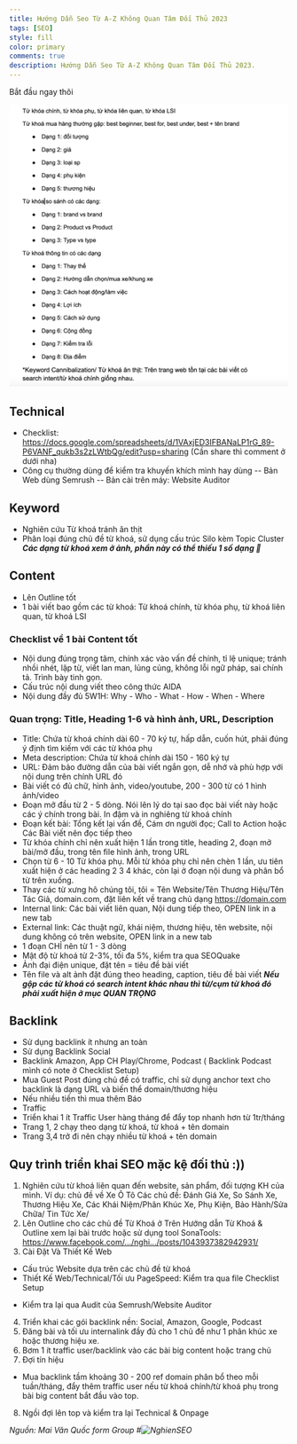 ```yaml
---
title: Hướng Dẫn Seo Từ A-Z Không Quan Tâm Đối Thủ 2023
tags: [SEO]
style: fill
color: primary
comments: true
description: Hướng Dẫn Seo Từ A-Z Không Quan Tâm Đối Thủ 2023.
---
```


Bắt đầu ngay thôi

![huong-dan-seo-tu-a-z-khong-quan-tam-doi-thu](/assets/images/blog/seo/SEO_a-z_bat_chap_doi_thu.jpg)

## Technical
- Checklist: https://docs.google.com/spreadsheets/d/1VAxjED3IFBANaLP1rG_89-P6VANF_qukb3s2zLWtbQg/edit?usp=sharing (Cần share thì comment ở dưới nha)
- Công cụ thường dùng để kiểm tra khuyến khích mình hay dùng
-- Bản Web dùng Semrush
-- Bản cài trên máy: Website Auditor

## Keyword
- Nghiên cứu Từ khoá tránh ăn thịt
- Phân loại đúng chủ đề từ khoá, sử dụng cấu trúc Silo kèm Topic Cluster
***Các dạng từ khoá xem ở ảnh, phần này có thể thiếu 1 số dạng 🙁***

## Content
- Lên Outline tốt
- 1 bài viết bao gồm các từ khoá: Từ khoá chính, từ khóa phụ, từ khoá liên quan, từ khoá LSI

### Checklist về 1 bài Content tốt
- Nội dung đúng trọng tâm, chính xác vào vấn đề chính, tỉ lệ unique; tránh nhồi nhét, lặp từ, viết lan man, lủng củng, không lỗi ngữ pháp, sai chính tả. Trình bày tinh gọn.
- Cấu trúc nội dung viết theo công thức AIDA
- Nội dung đầy đủ 5W1H: Why - Who - What - How - When - Where

### Quan trọng: Title, Heading 1-6 và hình ảnh, URL, Description
- Title: Chứa từ khoá chính dài 60 - 70 ký tự, hấp dẫn, cuốn hút, phải đúng ý định tìm kiếm với các từ khóa phụ
- Meta description: Chứa từ khoá chính dài 150 - 160 ký tự
- URL: Đảm bảo đường dẫn của bài viết ngắn gọn, dễ nhớ và phù hợp với nội dung trên chính URL đó
- Bài viết có đủ chữ, hình ảnh, video/youtube, 200 - 300 từ có 1 hình ảnh/video
- Đoạn mở đầu từ 2 - 5 dòng. Nói lên lý do tại sao đọc bài viết này hoặc các ý chính trong bài. In đậm và in nghiêng từ khoá chính
- Đoạn kết bài: Tổng kết lại vấn đề, Cám ơn người đọc; Call to Action hoặc Các Bài viết nên đọc tiếp theo
- Từ khóa chính chỉ nên xuất hiện 1 lần trong title, heading 2, đoạn mở bài/mở đầu, trong tên file hình ảnh, trong URL
- Chọn từ 6 - 10 Từ khóa phụ. Mỗi từ khóa phụ chỉ nên chèn 1 lần, ưu tiên xuất hiện ở các heading 2 3 4 khác, còn lại ở đoạn nội dung và phân bổ từ trên xuống.
- Thay các từ xưng hô chúng tôi, tôi = Tên Website/Tên Thương Hiệu/Tên Tác Giả, domain.com, đặt liên kết về trang chủ dạng https://domain.com
- Internal link: Các bài viết liên quan, Nội dung tiếp theo, OPEN link in a new tab
- External link: Các thuật ngữ, khái niệm, thương hiệu, tên website, nội dung không có trên website, OPEN link in a new tab
- 1 đoạn CHỈ nên từ 1 - 3 dòng
- Mật độ từ khoá từ 2-3%, tối đa 5%, kiểm tra qua SEOQuake
- Ảnh đại điện unique, đặt tên = tiêu đề bài viết
- Tên file và alt ảnh đặt đúng theo heading, caption, tiêu đề bài viết
***Nếu gộp các từ khoá có search intent khác nhau thì từ/cụm từ khoá đó phải xuất hiện ở mục QUAN TRỌNG***

## Backlink
- Sử dụng backlink ít nhưng an toàn
- Sử dụng Backlink Social
- Backlink Amazon, App CH Play/Chrome, Podcast ( Backlink Podcast mình có note ở Checklist Setup)
- Mua Guest Post đúng chủ đề có traffic, chỉ sử dụng anchor text cho backlink là dạng URL và biến thể domain/thương hiệu
- Nếu nhiều tiền thì mua thêm Báo
- Traffic
- Triển khai 1 ít Traffic User hàng tháng để đẩy top nhanh hơn từ 1tr/tháng
- Trang 1, 2 chạy theo dạng từ khoá, từ khoá + tên domain
- Trang 3,4 trở đi nên chạy nhiều từ khoá + tên domain

## Quy trình triển khai SEO mặc kệ đối thủ :))

1. Nghiên cứu từ khoá liên quan đến website, sản phẩm, đối tượng KH của mình.
Ví dụ: chủ đề về Xe Ô Tô
Các chủ đề: Đánh Giá Xe, So Sánh Xe, Thương Hiệu Xe, Các Khái Niệm/Phân Khúc Xe, Phụ Kiện, Bảo Hành/Sửa Chữa/ Tin Tức Xe/
2. Lên Outline cho các chủ đề Từ Khoá ở Trên
Hướng dẫn Từ Khoá & Outline xem lại bài trước hoặc sử dụng tool SonaTools: https://www.facebook.com/.../nghi.../posts/1043937382942931/
3. Cài Đặt Và Thiết Kế Web
- Cấu trúc Website dựa trên các chủ đề từ khoá
- Thiết Kế Web/Technical/Tối ưu PageSpeed: Kiểm tra qua file Checklist Setup
* Kiểm tra lại qua Audit của Semrush/Website Auditor
4. Triển khai các gói backlink nền: Social, Amazon, Google, Podcast
5. Đăng bài và tối ưu internalink đầy đủ cho 1 chủ đề như 1 phân khúc xe hoặc thương hiệu xe.
6. Bơm 1 ít traffic user/backlink vào các bài big content hoặc trang chủ
7. Đợi tín hiệu
- Mua backlink tầm khoảng 30 - 200 ref domain phân bổ theo mỗi tuần/tháng, đẩy thêm traffic user nếu từ khoá chính/từ khoá phụ trong bài big content bắt đầu vào top.
8. Ngồi đợi lên top và kiểm tra lại Technical & Onpage

*Nguồn: Mai Văn Quốc form Group #![NghienSEO](https://www.facebook.com/groups/nghienseo/)*